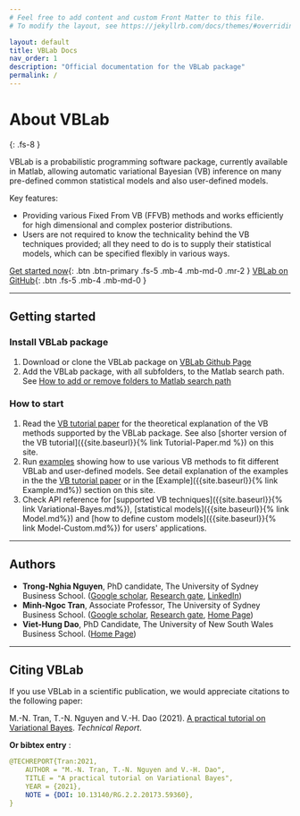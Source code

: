 ```yaml
---
# Feel free to add content and custom Front Matter to this file.
# To modify the layout, see https://jekyllrb.com/docs/themes/#overriding-theme-defaults

layout: default
title: VBLab Docs
nav_order: 1
description: "Official documentation for the VBLab package"
permalink: /
---
```


# **About VBLab**
{: .fs-8 }

VBLab is a probabilistic programming software package, currently available in Matlab, allowing automatic variational Bayesian (VB) inference on many pre-defined common statistical models and also user-defined models. 

Key features:
- Providing various Fixed From VB (FFVB) methods and works efficiently for high dimensional and complex posterior distributions. 
- Users are not required to know the technicality behind the VB techniques provided; all they need to do is to supply their statistical models, which can be specified flexibly in various ways.

[Get started now](#getting-started){: .btn .btn-primary .fs-5 .mb-4 .mb-md-0 .mr-2 } [VBLab on GitHub](https://github.com/VBayesLab/Tutorial-on-VB){: .btn .fs-5 .mb-4 .mb-md-0 }

---

## Getting started

### Install VBLab package

1. Download or clone the VBLab package on [VBLab Github Page](https://github.com/VBayesLab/Tutorial-on-VB)
2. Add the VBLab package, with all subfolders, to the Matlab search path. See [How to add or remove folders to Matlab search path](https://au.mathworks.com/help/matlab/matlab_env/add-remove-or-reorder-folders-on-the-search-path.html)

### How to start

1. Read the [VB tutorial paper](https://www.researchgate.net/publication/340006729_A_practical_tutorial_on_Variational_Bayes) for the theoretical explanation of the VB methods supported by the VBLab package. See also [shorter version of the VB tutorial]({{site.baseurl}}{% link Tutorial-Paper.md %}) on this site.
2. Run [examples](https://github.com/VBayesLab/Tutorial-on-VB) showing how to use various VB methods to fit different VBLab and user-defined models. See detail explanation of the examples in the the [VB tutorial paper](https://www.researchgate.net/publication/340006729_A_practical_tutorial_on_Variational_Bayes) or in the [Example]({{site.baseurl}}{% link Example.md%}) section on this site.
3. Check API reference for [supported VB techniques]({{site.baseurl}}{% link Variational-Bayes.md%}), [statistical models]({{site.baseurl}}{% link Model.md%}) and [how to define custom models]({{site.baseurl}}{% link Model-Custom.md%}) for users' applications.  

---

## Authors

- **Trong-Nghia Nguyen**, PhD candidate, The University of Sydney Business School. ([Google scholar](https://scholar.google.com.vn/citations?user=4fEGoI8AAAAJ&hl=en), [Research gate](https://www.researchgate.net/profile/Nghia_Nguyen79), [LinkedIn](https://www.linkedin.com/in/nguyen-nghia-458b3097/))
- **Minh-Ngoc Tran**, Associate Professor, The University of Sydney Business School. ([Google scholar](https://scholar.google.com/citations?user=98A6Dq8AAAAJ&hl=en), [Research gate](https://www.researchgate.net/profile/Minh-Ngoc-Tran), [Home Page](https://sites.google.com/site/mntran26/home))
- **Viet-Hung Dao**, PhD Candidate, The University of New South Wales Business School. ([Home Page](https://acems.org.au/our-people/hung-dao))

--- 

## Citing VBLab

If you use VBLab in a scientific publication, we would appreciate citations to the following paper:

M.-N. Tran, T.-N. Nguyen and V.-H. Dao (2021). [A practical tutorial on Variational Bayes](https://www.researchgate.net/publication/340006729_A_practical_tutorial_on_Variational_Bayes). *Technical Report*.

**Or bibtex entry** :
```yaml
@TECHREPORT{Tran:2021,
	AUTHOR = "M.-N. Tran, T.-N. Nguyen and V.-H. Dao",
	TITLE = "A practical tutorial on Variational Bayes",
	YEAR = {2021},
	NOTE = {DOI: 10.13140/RG.2.2.20173.59360},
}
```
